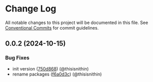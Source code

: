 # Change Log

All notable changes to this project will be documented in this file.
See [Conventional Commits](https://conventionalcommits.org) for commit guidelines.

## 0.0.2 (2024-10-15)

### Bug Fixes

* init version ([750d868](https://github.com/wundergraph/apollo-compatibility/commit/750d8681c7ab4ecbc9ebddcda4c00041fb30fe25)) (@thisisnithin)
* rename packages ([f6a0d3c](https://github.com/wundergraph/apollo-compatibility/commit/f6a0d3cced737dd836806957ec66e371394a77a6)) (@thisisnithin)
